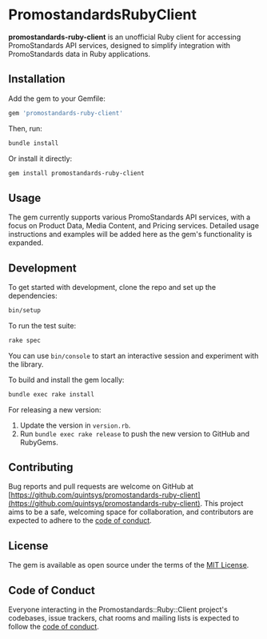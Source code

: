 # PromostandardsRubyClient

**promostandards-ruby-client** is an unofficial Ruby client for accessing
PromoStandards API services, designed to simplify integration with
PromoStandards data in Ruby applications.

## Installation

Add the gem to your Gemfile:

```ruby
gem 'promostandards-ruby-client'
```

Then, run:

```bash
bundle install
```

Or install it directly:

```bash
gem install promostandards-ruby-client
```

## Usage

The gem currently supports various PromoStandards API services, with a focus on
Product Data, Media Content, and Pricing services. Detailed usage instructions
and examples will be added here as the gem's functionality is expanded.

## Development

To get started with development, clone the repo and set up the dependencies:

```bash
bin/setup
```

To run the test suite:

```bash
rake spec
```

You can use `bin/console` to start an interactive session and experiment with
the library.

To build and install the gem locally:

```bash
bundle exec rake install
```

For releasing a new version:

1. Update the version in `version.rb`.
2. Run `bundle exec rake release` to push the new version to GitHub and
   RubyGems.

## Contributing

Bug reports and pull requests are welcome on GitHub at
[https://github.com/quintsys/promostandards-ruby-client](https://github.com/quintsys/promostandards-ruby-client).
This project aims to be a safe, welcoming space for collaboration, and
contributors are expected to adhere to the
[code of conduct](https://github.com/quintsys/promostandards-ruby-client/blob/master/CODE_OF_CONDUCT.md).

## License

The gem is available as open source under the terms of the
[MIT License](https://opensource.org/licenses/MIT).

## Code of Conduct

Everyone interacting in the Promostandards::Ruby::Client project's codebases,
issue trackers, chat rooms and mailing lists is expected to follow the
[code of conduct](https://github.com/quintsys/promostandards-ruby-client/blob/master/CODE_OF_CONDUCT.md).
